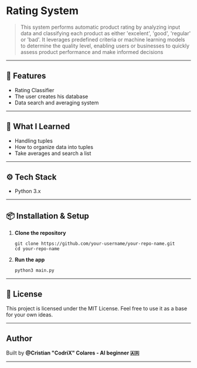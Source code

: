 # Rating System 
>This system performs automatic product rating by analyzing input data and classifying each product as either 'excelent', 'good', 'regular' or 'bad'. It leverages predefined criteria or machine learning models to determine the quality level, enabling users or businesses to quickly assess product performance and make informed decisions

---

## 🚀 Features

- Rating Classifier
- The user creates his database
- Data search and averaging system

---

## 🧠 What I Learned

- Handling tuples
- How to organize data into tuples
- Take averages and search a list

---

## ⚙️ Tech Stack

- Python 3.x

---

## 📦 Installation & Setup

1. **Clone the repository**

   ```git
   git clone https://github.com/your-username/your-repo-name.git
   cd your-repo-name
   ```
2. **Run the app**
    ```bash
    python3 main.py
    ```
---

## 📜 License
This project is licensed under the MIT License. Feel free to use it as a base for your own ideas.

---

## Author
Built by **@Cristian "CodriX" Colares - AI beginner 🇦🇷**

---